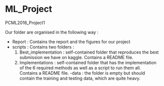 # ML_Project
PCML2016_Project1

Our folder are organised in the following way : 
- Report : Contains the report and the figures for our project
- scripts : Contains two folders : 
	1. Best_implementation : self-contained folder that reproduces the best submission we have on kaggle. Contains a README file.
	2. Implementations : self-contained folder that has the implementation of the 6 required methods as well as a script to run them all. Contains a README file.
-data : the folder is empty but should contain the training and testing data, which are quite heavy.